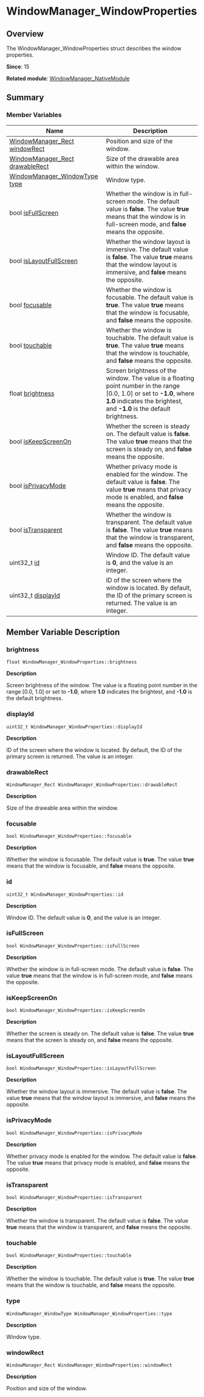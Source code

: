 # WindowManager_WindowProperties


## Overview

The WindowManager_WindowProperties struct describes the window properties.

**Since**: 15

**Related module**: [WindowManager_NativeModule](_window_manager___native_module.md)


## Summary


### Member Variables

| Name| Description|
| -------- | -------- |
| [WindowManager_Rect](_window_manager___rect.md)  [windowRect](#windowrect) | Position and size of the window.|
| [WindowManager_Rect](_window_manager___rect.md)  [drawableRect](#drawablerect) | Size of the drawable area within the window.|
| [WindowManager_WindowType](_window_manager___native_module.md#windowmanager_windowtype)  [type](#type) | Window type.|
| bool [isFullScreen](#isfullscreen) | Whether the window is in full-screen mode. The default value is **false**. The value **true** means that the window is in full-screen mode, and **false** means the opposite.|
| bool [isLayoutFullScreen](#islayoutfullscreen) | Whether the window layout is immersive. The default value is **false**. The value **true** means that the window layout is immersive, and **false** means the opposite.|
| bool [focusable](#focusable) | Whether the window is focusable. The default value is **true**. The value **true** means that the window is focusable, and **false** means the opposite.|
| bool [touchable](#touchable) | Whether the window is touchable. The default value is **true**. The value **true** means that the window is touchable, and **false** means the opposite.|
| float [brightness](#brightness) | Screen brightness of the window. The value is a floating point number in the range [0.0, 1.0] or set to **-1.0**, where **1.0** indicates the brightest, and **-1.0** is the default brightness.|
| bool [isKeepScreenOn](#iskeepscreenon) | Whether the screen is steady on. The default value is **false**. The value **true** means that the screen is steady on, and **false** means the opposite.|
| bool [isPrivacyMode](#isprivacymode) | Whether privacy mode is enabled for the window. The default value is **false**. The value **true** means that privacy mode is enabled, and **false** means the opposite.|
| bool [isTransparent](#istransparent) | Whether the window is transparent. The default value is **false**. The value **true** means that the window is transparent, and **false** means the opposite.|
| uint32_t [id](#id) | Window ID. The default value is **0**, and the value is an integer.|
| uint32_t [displayId](#displayid) | ID of the screen where the window is located. By default, the ID of the primary screen is returned. The value is an integer.|


## Member Variable Description


### brightness

```
float WindowManager_WindowProperties::brightness
```

**Description**

Screen brightness of the window. The value is a floating point number in the range [0.0, 1.0] or set to **-1.0**, where **1.0** indicates the brightest, and **-1.0** is the default brightness.


### displayId

```
uint32_t WindowManager_WindowProperties::displayId
```

**Description**

ID of the screen where the window is located. By default, the ID of the primary screen is returned. The value is an integer.


### drawableRect

```
WindowManager_Rect WindowManager_WindowProperties::drawableRect
```

**Description**

Size of the drawable area within the window.


### focusable

```
bool WindowManager_WindowProperties::focusable
```

**Description**

Whether the window is focusable. The default value is **true**. The value **true** means that the window is focusable, and **false** means the opposite.


### id

```
uint32_t WindowManager_WindowProperties::id
```

**Description**

Window ID. The default value is **0**, and the value is an integer.


### isFullScreen

```
bool WindowManager_WindowProperties::isFullScreen
```

**Description**

Whether the window is in full-screen mode. The default value is **false**. The value **true** means that the window is in full-screen mode, and **false** means the opposite.


### isKeepScreenOn

```
bool WindowManager_WindowProperties::isKeepScreenOn
```

**Description**

Whether the screen is steady on. The default value is **false**. The value **true** means that the screen is steady on, and **false** means the opposite.


### isLayoutFullScreen

```
bool WindowManager_WindowProperties::isLayoutFullScreen
```

**Description**

Whether the window layout is immersive. The default value is **false**. The value **true** means that the window layout is immersive, and **false** means the opposite.


### isPrivacyMode

```
bool WindowManager_WindowProperties::isPrivacyMode
```

**Description**

Whether privacy mode is enabled for the window. The default value is **false**. The value **true** means that privacy mode is enabled, and **false** means the opposite.


### isTransparent

```
bool WindowManager_WindowProperties::isTransparent
```

**Description**

Whether the window is transparent. The default value is **false**. The value **true** means that the window is transparent, and **false** means the opposite.


### touchable

```
bool WindowManager_WindowProperties::touchable
```

**Description**

Whether the window is touchable. The default value is **true**. The value **true** means that the window is touchable, and **false** means the opposite.


### type

```
WindowManager_WindowType WindowManager_WindowProperties::type
```

**Description**

Window type.


### windowRect

```
WindowManager_Rect WindowManager_WindowProperties::windowRect
```

**Description**

Position and size of the window.
